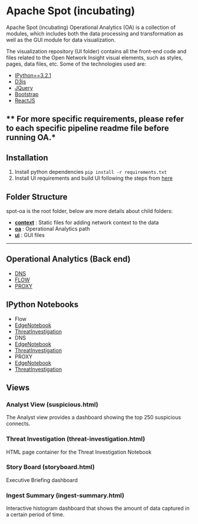 # **Apache Spot (incubating)**
Apache Spot (incubating) Operational Analytics (OA) is a collection of modules, which includes both the data processing and transformation as well as the GUI module for data visualization.

The visualization repository (UI folder) contains all the front-end code and files related to the Open Network Insight visual elements, such as styles, pages, data files, etc.
Some of the technologies used are:

 - [IPython==3.2.1](https://ipython.org/ipython-doc/3/index.html)
 - [D3js](http://d3js.org/)
 - [JQuery](https://jquery.com/)
 - [Bootstrap](http://getbootstrap.com/)
 - [ReactJS](https://facebook.github.io/react/)  

** For more specific requirements, please refer to each specific pipeline readme file before running OA.*
----------

## **Installation**

1. Install python dependencies `pip install -r requirements.txt`
2. Install UI requirements and build UI following the steps from [here](ui/INSTALL.md)

## **Folder Structure**

spot-oa is the root folder, below are more details about child folders:

 - [**context**](/spot-oa/context/README.md) : Static files for adding network context to the data  
 - [**oa**](/spot-oa/oa/INSTALL.md) : Operational Analytics path
 - [**ui**](/spot-oa/ui/README.md) : GUI files

----------

## **Operational Analytics (Back end)**
* [DNS](/spot-oa/oa/dns/README.md)
* [FLOW](/spot-oa/oa/flow/README.md)
* [PROXY](/spot-oa/oa/proxy/README.md)

## **IPython Notebooks**
* Flow
 * [EdgeNotebook](/spot-oa/oa/flow/ipynb_templates/EdgeNotebook.md)
 * [ThreatInvestigation](/spot-oa/oa/flow/ipynb_templates/ThreatInvestigation.md)
* DNS
 * [EdgeNotebook](/spot-oa/oa/dns/ipynb_templates/EdgeNotebook.md)
 * [ThreatInvestigation](/spot-oa/oa/dns/ipynb_templates/ThreatInvestigation.md)
* PROXY
 * [EdgeNotebook](/spot-oa/oa/proxy/ipynb_templates/EdgeNotebook.md)
 * [ThreatInvestigation](/spot-oa/oa/proxy/ipynb_templates/ThreatInvestigation.md)

## **Views**

### Analyst View (suspicious.html)
The Analyst view provides a dashboard showing the top 250 suspicious connects.

### **Threat Investigation (threat-investigation.html)**
HTML page container for the Threat Investigation Notebook

### **Story Board (storyboard.html)**
Executive Briefing dashboard

### **Ingest Summary (ingest-summary.html)**
Interactive histogram dashboard that shows the amount of data captured in a certain period of time.
